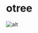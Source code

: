 # otree
![alt](https://cloud.githubusercontent.com/assets/12133577/8742230/210550aa-2c9e-11e5-947a-2d51954ff68b.jpg)
